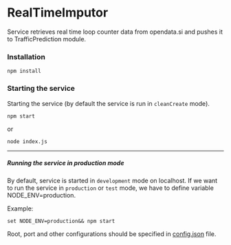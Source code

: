 ﻿# RealTimeImputor
 
 Service retrieves real time loop counter data from opendata.si and pushes it to TrafficPrediction module.

### Installation

```
npm install
```

### Starting the service

Starting the service (by default the service is run in `cleanCreate` mode).
```
npm start
```
or
```
node index.js
```
---

##### Running the service in production mode

By default, service is started in `development` mode on localhost. If we want to run the service in `production` or `test` mode, we have to define variable NODE_ENV=production.  

Example:
```
set NODE_ENV=production&& npm start
```
Root, port and other configurations should be specified in [config.json](https://github.com/bkazic/mobis-traffic-prediction-node/blob/master/TrafficPrediction/config.json) file.
